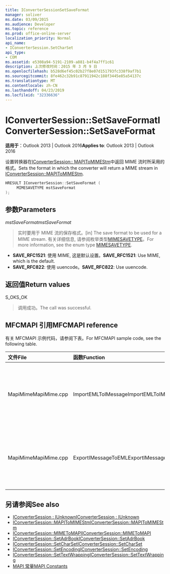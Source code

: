 ```yaml
---
title: IConverterSessionSetSaveFormat
manager: soliver
ms.date: 03/09/2015
ms.audience: Developer
ms.topic: reference
ms.prod: office-online-server
localization_priority: Normal
api_name:
- IConverterSession.SetCharSet
api_type:
- COM
ms.assetid: e5308a94-5191-2109-a881-b4f4a7ff1c61
description: 上次修改时间：2015 年 3 月 9 日
ms.openlocfilehash: b528d6ef45c02b27f8e07d151793fc338f9af7b1
ms.sourcegitcommit: 8fe462c32b91c87911942c188f3445e85a54137c
ms.translationtype: MT
ms.contentlocale: zh-CN
ms.lasthandoff: 04/23/2019
ms.locfileid: "32336636"
---
```

# <a name="iconvertersessionsetsaveformat"></a><span data-ttu-id="7a764-103">IConverterSession::SetSaveFormat</span><span class="sxs-lookup"><span data-stu-id="7a764-103">IConverterSession::SetSaveFormat</span></span>

<span data-ttu-id="7a764-104">**适用于**：Outlook 2013 | Outlook 2016</span><span class="sxs-lookup"><span data-stu-id="7a764-104">**Applies to**: Outlook 2013 | Outlook 2016</span></span> 
  
<span data-ttu-id="7a764-105">设置转换器在[IConverterSession:: MAPIToMIMEStm](iconvertersession-mapitomimestm.md)中返回 MIME 流时所采用的格式。</span><span class="sxs-lookup"><span data-stu-id="7a764-105">Sets the format in which the converter will return a MIME stream in [IConverterSession::MAPIToMIMEStm](iconvertersession-mapitomimestm.md).</span></span>
  
```cpp
HRESULT IConverterSession::SetSaveFormat ( 
     MIMESAVETYPE mstSaveFormat 
);
```

## <a name="parameters"></a><span data-ttu-id="7a764-106">参数</span><span class="sxs-lookup"><span data-stu-id="7a764-106">Parameters</span></span>

<span data-ttu-id="7a764-107">_mstSaveFormat_</span><span class="sxs-lookup"><span data-stu-id="7a764-107">_mstSaveFormat_</span></span>
  
> <span data-ttu-id="7a764-108">实时要用于 MIME 流的保存格式。</span><span class="sxs-lookup"><span data-stu-id="7a764-108">[in] The save format to be used for a MIME stream.</span></span> <span data-ttu-id="7a764-109">有关详细信息, 请参阅枚举类型[MIMESAVETYPE](https://msdn.microsoft.com/library/ms715128%28VS.85%29.aspx)。</span><span class="sxs-lookup"><span data-stu-id="7a764-109">For more information, see the enum type [MIMESAVETYPE](https://msdn.microsoft.com/library/ms715128%28VS.85%29.aspx).</span></span>
    
  - <span data-ttu-id="7a764-110">**SAVE_RFC1521**: 使用 MIME, 这是默认设置。</span><span class="sxs-lookup"><span data-stu-id="7a764-110">**SAVE_RFC1521**: Use MIME, which is the default.</span></span>      
  - <span data-ttu-id="7a764-111">**SAVE_RFC822**: 使用 uuencode。</span><span class="sxs-lookup"><span data-stu-id="7a764-111">**SAVE_RFC822**: Use uuencode.</span></span>
    
## <a name="return-values"></a><span data-ttu-id="7a764-112">返回值</span><span class="sxs-lookup"><span data-stu-id="7a764-112">Return values</span></span>

<span data-ttu-id="7a764-113">S_OK</span><span class="sxs-lookup"><span data-stu-id="7a764-113">S_OK</span></span>
  
> <span data-ttu-id="7a764-114">调用成功。</span><span class="sxs-lookup"><span data-stu-id="7a764-114">The call was successful.</span></span>
    
## <a name="mfcmapi-reference"></a><span data-ttu-id="7a764-115">MFCMAPI 引用</span><span class="sxs-lookup"><span data-stu-id="7a764-115">MFCMAPI reference</span></span>

<span data-ttu-id="7a764-116">有关 MFCMAPI 示例代码，请参阅下表。</span><span class="sxs-lookup"><span data-stu-id="7a764-116">For MFCMAPI sample code, see the following table.</span></span>
  
|<span data-ttu-id="7a764-117">**文件**</span><span class="sxs-lookup"><span data-stu-id="7a764-117">**File**</span></span>|<span data-ttu-id="7a764-118">**函数**</span><span class="sxs-lookup"><span data-stu-id="7a764-118">**Function**</span></span>|<span data-ttu-id="7a764-119">**备注**</span><span class="sxs-lookup"><span data-stu-id="7a764-119">**Comment**</span></span>|
|:-----|:-----|:-----|
|<span data-ttu-id="7a764-120">MapiMime</span><span class="sxs-lookup"><span data-stu-id="7a764-120">MapiMime.cpp</span></span>  <br/> |<span data-ttu-id="7a764-121">ImportEMLToIMessage</span><span class="sxs-lookup"><span data-stu-id="7a764-121">ImportEMLToIMessage</span></span>  <br/> |<span data-ttu-id="7a764-122">MFCMAPI 使用 MimeToMAPI 将 .eml 文件转换为 MAPI 邮件。</span><span class="sxs-lookup"><span data-stu-id="7a764-122">MFCMAPI uses MimeToMAPI to convert an EML file to a MAPI message.</span></span>  <br/> |
|<span data-ttu-id="7a764-123">MapiMime</span><span class="sxs-lookup"><span data-stu-id="7a764-123">MapiMime.cpp</span></span>  <br/> |<span data-ttu-id="7a764-124">ExportIMessageToEML</span><span class="sxs-lookup"><span data-stu-id="7a764-124">ExportIMessageToEML</span></span>  <br/> |<span data-ttu-id="7a764-125">MFCMAPI 使用 MAPIToMIMEStm 将 MAPI 邮件转换为 .eml 文件。</span><span class="sxs-lookup"><span data-stu-id="7a764-125">MFCMAPI uses MAPIToMIMEStm to convert a MAPI message to an EML file.</span></span>  <br/> |
   
## <a name="see-also"></a><span data-ttu-id="7a764-126">另请参阅</span><span class="sxs-lookup"><span data-stu-id="7a764-126">See also</span></span>

- [<span data-ttu-id="7a764-127">IConverterSession : IUnknown</span><span class="sxs-lookup"><span data-stu-id="7a764-127">IConverterSession : IUnknown</span></span>](iconvertersessioniunknown.md)
- [<span data-ttu-id="7a764-128">IConverterSession::MAPIToMIMEStm</span><span class="sxs-lookup"><span data-stu-id="7a764-128">IConverterSession::MAPIToMIMEStm</span></span>](iconvertersession-mapitomimestm.md)
- [<span data-ttu-id="7a764-129">IConverterSession::MIMEToMAPI</span><span class="sxs-lookup"><span data-stu-id="7a764-129">IConverterSession::MIMEToMAPI</span></span>](iconvertersession-mimetomapi.md)
- [<span data-ttu-id="7a764-130">IConverterSession::SetAdrBook</span><span class="sxs-lookup"><span data-stu-id="7a764-130">IConverterSession::SetAdrBook</span></span>](iconvertersession-setadrbook.md)
- [<span data-ttu-id="7a764-131">IConverterSession::SetCharSet</span><span class="sxs-lookup"><span data-stu-id="7a764-131">IConverterSession::SetCharSet</span></span>](iconvertersession-setcharset.md)
- [<span data-ttu-id="7a764-132">IConverterSession::SetEncoding</span><span class="sxs-lookup"><span data-stu-id="7a764-132">IConverterSession::SetEncoding</span></span>](iconvertersession-setencoding.md)
- [<span data-ttu-id="7a764-133">IConverterSession::SetTextWrapping</span><span class="sxs-lookup"><span data-stu-id="7a764-133">IConverterSession::SetTextWrapping</span></span>](iconvertersession-settextwrapping.md)
- [<span data-ttu-id="7a764-134">MAPI 常量</span><span class="sxs-lookup"><span data-stu-id="7a764-134">MAPI Constants</span></span>](mapi-constants.md)

